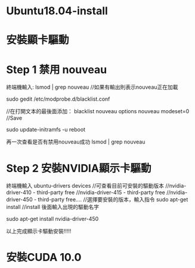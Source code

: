 # Ubuntu18.04-install


# 安裝顯卡驅動
# Step 1 禁用 nouveau

終端機輸入:
lsmod | grep nouveau
//如果有輸出則表示nouveau正在加載

sudo gedit /etc/modprobe.d/blacklist.conf

//在打開文本的最後面添加：
blacklist nouveau
options nouveau modeset=0
//Save

sudo update-initramfs -u
reboot

再一次查看是否有禁用nouveau成功
lsmod | grep nouveau

# Step 2 安裝NVIDIA顯示卡驅動
終端機輸入
ubuntu-drivers devices
//可查看目前可安裝的驅動版本
//nvidia-driver-410 - third-party free
//nvidia-driver-415 - third-party free
//nvidia-driver-450 - third-party free....
//選擇要安裝的版本，輸入指令 sudo apt-get install
//install 後面輸入出現的驅動名字


sudo apt-get install nvidia-driver-450


以上完成顯示卡驅動安裝!!!!!

# 安裝CUDA 10.0






